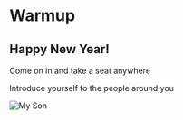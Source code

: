 
# Warmup

## Happy New Year!
Come on in and take a seat anywhere

Introduce yourself to the people around you

![My Son](../images/cody_first_daycare.jpg)
